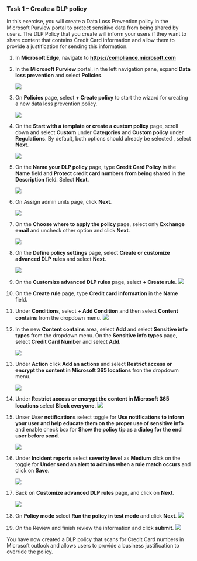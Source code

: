 ### Task 1 – Create a DLP policy

In this exercise, you will create a Data Loss Prevention policy in the Microsoft Purview portal to protect sensitive data from being shared by users. The DLP Policy that you create will inform your users if they want to share content that contains Credit Card information and allow them to provide a justification for sending this information.

1. In **Microsoft Edge**, navigate to **https://compliance.microsoft.com** 

1. In the **Microsoft Purview** portal, in the left navigation pane, expand **Data loss prevention** and select **Policies**.

   ![](../media/lab6-image1.png)

1. On **Policies** page, select **+ Create policy** to start the wizard for creating a new data loss prevention policy.

    ![](../media/lab6-image2.png)

1. On the **Start with a template or create a custom policy** page, scroll down and select **Custom** under **Categories** and **Custom policy** under **Regulations**. By default, both  options should already be selected , select **Next**.

   ![](../media/lab6-image3.png)
   
1. On the **Name your DLP policy** page, type **Credit Card Policy** in the **Name** field and **Protect credit card numbers from being shared** in the **Description** field. Select **Next**.

   ![](../media/cc1.png)

1. On Assign admin units page, click **Next**.

   ![](../media/cc2.png)

1. On the **Choose where to apply the policy** page, select only **Exchange email** and uncheck other option and click **Next**. 

     ![](../media/cc3.png)
   
1. On the **Define policy settings** page, select **Create or customize advanced DLP rules** and select **Next**.

   ![](../media/cc4.png)

1. On the **Customize advanced DLP rules** page, select **+ Create rule**.
   ![](../media/cc5.png)

1. On the **Create rule** page, type **Credit card information** in the **Name** field.

1. Under **Conditions**, select **+ Add Condition** and then select **Content contains** from the dropdown menu.
   ![](../media/cc6.png)

1. In the new **Content contains** area, select **Add** and select **Sensitive info types** from the dropdown menu. On the **Sensitive info types** page, select **Credit Card Number** and select **Add**.

   ![](../media/cc7.png)

1. Under **Action** click **Add an actions** and select **Restrict access or encrypt the content in Microsoft 365 locations** fron the dropdowm menu.

   ![](../media/cc8.png)

1. Under **Restrict access or encrypt the content in Microsoft 365 locations** select **Block everyone**.
   ![](../media/cc9.png)

1. Unser **User notifications** select toggle for **Use notifications to inform your user and help educate them on the proper use of sensitive info** and enable check box for **Show the policy tip as a dialog for the end user before send**.

   ![](../media/cc11.png)

1. Under **Incident reports** select **severity level** as **Medium** click on  the toggle for **Under send an alert to admins when a rule match occurs** and click on **Save**.

   ![](../media/cc12.png)

1. Back on **Customize advanced DLP rules** page, and click on **Next**.

    ![](../media/cc13.png)

1. On **Policy mode** select **Run the policy in test mode** and click **Next**.
   ![](../media/cc14.png)

1. On the Review and finish review the information and click **submit**. 
     ![](../media/cc15.png)

You have now created a DLP policy that scans for Credit Card numbers in Microsoft outlook and allows users to provide a business justification to override the policy.
